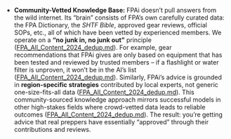 - **Community-Vetted Knowledge Base:** FPAi doesn’t pull answers from the wild internet. Its “brain” consists of FPA’s own carefully curated data: the FPA Dictionary, the _SHTF Bible_, approved gear reviews, official SOPs, etc., all of which have been vetted by experienced members. We operate on a **“no junk in, no junk out”** principle ([FPA_All_Content_2024_dedup.md](file://xn--file-8chavoigzfxzbru5bsau7m%23:~:text=fpa%20eliminates%20messy%20input%20by,verified%20data-b112dbd/)). For example, gear recommendations that FPAi gives are only based on equipment that has been tested and reviewed by trusted members – if a flashlight or water filter is unproven, it won’t be in the AI’s list ([FPA_All_Content_2024_dedup.md](file://file-8chavoigzfxzbru5bsau7m%23:~:text=member,it%20into%20the%20ai%20engine/)). Similarly, FPAi’s advice is grounded in **region-specific strategies** contributed by local experts, not generic one-size-fits-all data ([FPA_All_Content_2024_dedup.md](file://file-8chavoigzfxzbru5bsau7m%23:~:text=ai%20engine/)). This community-sourced knowledge approach mirrors successful models in other high-stakes fields where crowd-vetted data leads to reliable outcomes ([FPA_All_Content_2024_dedup.md](file://file-8chavoigzfxzbru5bsau7m%23:~:text=live%20plan%20input:%20actively%20shaped,ranked%20members%20and%20regional%20leaders/)). The result: you’re getting advice that real preppers have essentially “approved” through their contributions and reviews.